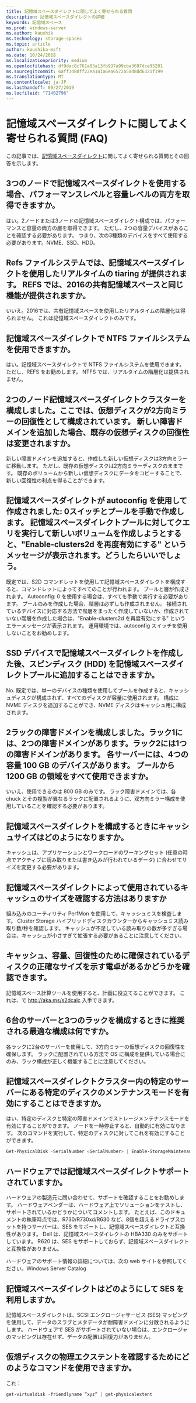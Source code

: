 ```yaml
---
title: 記憶域スペースダイレクトに関してよく寄せられる質問
description: 記憶域スペースダイレクトの詳細
keywords: 記憶域スペース
ms.prod: windows-server
ms.author: kaushik
ms.technology: storage-spaces
ms.topic: article
author: kaushika-msft
ms.date: 10/24/2018
ms.localizationpriority: medium
ms.openlocfilehash: df9dac8c761a83a13fb937a99cba3697dce95201
ms.sourcegitcommit: 6aff3d88ff22ea141a6ea6572a5ad8dd6321f199
ms.translationtype: MT
ms.contentlocale: ja-JP
ms.lasthandoff: 09/27/2019
ms.locfileid: "71402796"
---
```

# <a name="storage-spaces-direct---frequently-asked-questions-faq"></a>記憶域スペースダイレクトに関してよく寄せられる質問 (FAQ)

この記事では、[記憶域スペースダイレクト](storage-spaces-direct-overview.md)に関してよく寄せられる質問とその回答を示します。

## <a name="when-you-use-storage-spaces-direct-with-3-nodes-can-you-get-both-performance-and-capacity-tiers"></a>3つのノードで記憶域スペースダイレクトを使用する場合、パフォーマンスレベルと容量レベルの両方を取得できますか。

はい。2ノードまたは3ノードの記憶域スペースダイレクト構成では、パフォーマンスと容量の両方の層を取得できます。 ただし、2つの容量デバイスがあることを確認する必要があります。 つまり、次の3種類のデバイスをすべて使用する必要があります。NVME、SSD、HDD。
 
## <a name="refs-file-system-provides-real-time-tiaring-with-storage-spaces-direct-does-refs-provides-the-same-functionality-with-shared-storage-spaces-in-2016"></a>Refs ファイルシステムでは、記憶域スペースダイレクトを使用したリアルタイムの tiaring が提供されます。 REFS では、2016の共有記憶域スペースと同じ機能が提供されますか。

いいえ。2016では、共有記憶域スペースを使用したリアルタイムの階層化は得られません。 これは記憶域スペースダイレクトのみです。 
 
## <a name="can-i-use-an-ntfs-file-system-with-storage-spaces-direct"></a>記憶域スペースダイレクトで NTFS ファイルシステムを使用できますか。
  
はい。記憶域スペースダイレクトで NTFS ファイルシステムを使用できます。 ただし、REFS をお勧めします。 NTFS では、リアルタイムの階層化は提供されません。 
 
## <a name="i-have-configured-2-node-storage-spaces-direct-clusters-where-the-virtual-disk-is-configured-as-2-way-mirror-resiliency-if-i-add-a-new-fault-domain-will-the-resiliency-of-the-existing-virtual-disk-change"></a>2つのノード記憶域スペースダイレクトクラスターを構成しました。ここでは、仮想ディスクが2方向ミラーの回復性として構成されています。 新しい障害ドメインを追加した場合、既存の仮想ディスクの回復性は変更されますか。

新しい障害ドメインを追加すると、作成した新しい仮想ディスクは3方向ミラーに移動します。 ただし、既存の仮想ディスクは2方向ミラーディスクのままです。 既存のボリュームから新しい仮想ディスクにデータをコピーすることで、新しい回復性の利点を得ることができます。
 
## <a name="the-storage-spaces-direct-was-created-using-the-autoconfig0-switch-and-the-pool-created-manually-when-i-try-to-query-the-storage-spaces-direct-pool-to-create-a-new-volume-i-get-a-message-that-says-enable-clusters2d-again-what-should-i-do"></a>記憶域スペースダイレクトが autoconfig を使用して作成されました: 0スイッチとプールを手動で作成します。 記憶域スペースダイレクトプールに対してクエリを実行して新しいボリュームを作成しようとすると、"Enable-clusters2d を再度有効にする" というメッセージが表示されます。どうしたらいいでしょう。

既定では、S2D コマンドレットを使用して記憶域スペースダイレクトを構成すると、コマンドレットによってすべてのことが行われます。 プールと層が作成されます。 Autoconfig: 0 を使用する場合は、すべてを手動で実行する必要があります。 プールのみを作成した場合、階層は必ずしも作成されません。 接続されているデバイスに対応する方法で階層をまったく作成していないか、作成されていない階層を作成した場合は、"Enable-clusters2d を再度有効にする" というエラーメッセージが表示されます。 運用環境では、autoconfig スイッチを使用しないことをお勧めします。 
 
## <a name="is-it-possible-to-add-a-spinning-disk-hdd-to-the-storage-spaces-direct-pool-after-you-have-created-storage-spaces-direct-with-ssd-devices"></a>SSD デバイスで記憶域スペースダイレクトを作成した後、スピンディスク (HDD) を記憶域スペースダイレクトプールに追加することはできますか。

No. 既定では、単一のデバイスの種類を使用してプールを作成すると、キャッシュディスクが構成されず、すべてのディスクが容量に使用されます。 構成に NVME ディスクを追加することができ、NVME ディスクはキャッシュ用に構成されます。
 
## <a name="i-have-configured-a-2-rack-fault-domain-rack-1-has-2-fault-domains-rack-2-has-1-fault-domain-each-server-has-4-capacity-100-gb-devices-can-i-use-all-1200-gb-of-space-from-the-pool"></a>2ラックの障害ドメインを構成しました。ラック1には、2つの障害ドメインがあります。ラック2には1つの障害ドメインがあります。 各サーバーには、4つの容量 100 GB のデバイスがあります。 プールから 1200 GB の領域をすべて使用できますか。

いいえ、使用できるのは 800 GB のみです。 ラック障害ドメインでは、各 chuck とその複製が異なるラックに配置されるように、双方向ミラー構成を使用していることを確認する必要があります。
 
## <a name="what-should-the-cache-size-be-when-i-am-configuring-storage-spaces-direct"></a>記憶域スペースダイレクトを構成するときにキャッシュサイズはどのようになりますか。

キャッシュは、アプリケーションとワークロードのワーキングセット (任意の時点でアクティブに読み取りまたは書き込みが行われているデータ) に合わせてサイズを変更する必要があります。

## <a name="how-can-i-determine-the-size-of-cache-that-is-being-used-by-storage-spaces-direct"></a>記憶域スペースダイレクトによって使用されているキャッシュのサイズを確認する方法はありますか

組み込みのユーティリティ PerfMon を使用して、キャッシュミスを検査します。 Cluster Storage ハイブリッドディスクカウンターからキャッシュミス読み取り数/秒を確認します。 キャッシュが不足している読み取りの数が多すぎる場合は、キャッシュが小さすぎて拡張する必要があることに注意してください。 
 
## <a name="is-there-a-calculator-that-shows-the-exact-size-of-the-disks-that-are-being-set-aside-for-cache-capacity-and-resiliency-that-would-enable-me-to-plan-better"></a>キャッシュ、容量、回復性のために確保されているディスクの正確なサイズを示す電卓があるかどうかを確認できます。

記憶域スペース計算ツールを使用すると、計画に役立てることができます。 これは、で http://aka.ms/s2dcalc 入手できます。
 
## <a name="what-is-the-best-configuration-that-you-would-recommend-when-configuring-6-servers-and-3-racks"></a>6台のサーバーと3つのラックを構成するときに推奨される最適な構成は何ですか。

各ラックに2台のサーバーを使用して、3方向ミラーの仮想ディスクの回復性を確保します。 ラックに配置されている方法で OS に構成を提供している場合にのみ、ラック構成が正しく機能することに注意してください。 
 
## <a name="can-i-enable-maintenance-mode-for-a-specific-disk-on-a-specific-server-in-storage-spaces-direct-cluster"></a>記憶域スペースダイレクトクラスター内の特定のサーバーにある特定のディスクのメンテナンスモードを有効にすることはできますか。

はい、特定のディスクと特定の障害ドメインでストレージメンテナンスモードを有効にすることができます。 ノードを一時停止すると、自動的に有効になります。 次のコマンドを実行して、特定のディスクに対してこれを有効にすることができます。

```powershell
Get-PhysicalDisk -SerialNumber <SerialNumber> | Enable-StorageMaintenanceMode
```

## <a name="is-storage-spaces-direct-supported-on-my-hardware"></a>ハードウェアでは記憶域スペースダイレクトサポートされていますか。

ハードウェアの製造元に問い合わせて、サポートを確認することをお勧めします。 ハードウェアベンダーは、ハードウェア上でソリューションをテストし、サポートされているかどうかについてコメントします。 たとえば、このドキュメントの執筆時点では、R730/R730xd/R630 など、8個を超えるドライブスロットを持つサーバーは、SES をサポートし、記憶域スペースダイレクトと互換性があります。 Dell は、記憶域スペースダイレクトの HBA330 のみをサポートしています。 R620 は、SES をサポートしておらず、記憶域スペースダイレクトと互換性がありません。

ハードウェアのサポート情報の詳細については、次の web サイトを参照してください。Windows Server Catalog
 
## <a name="how-does-storage-spaces-direct-make-use-of-ses"></a>記憶域スペースダイレクトはどのようにして SES を利用しますか。

記憶域スペースダイレクトは、SCSI エンクロージャサービス (SES) マッピングを使用して、データのスラブとメタデータが耐障害ドメインに分散されるようにします。 ハードウェアで SES がサポートされていない場合は、エンクロージャのマッピングは存在せず、データの配置は回復力がありません。
 
## <a name="what-command-can-you-use-to-check-the-physical-extent-for-a-virtual-disk"></a>仮想ディスクの物理エクステントを確認するためにどのようなコマンドを使用できますか。
  
これ：

```powershell
get-virtualdisk -friendlyname “xyz” | get-physicalextent
```
